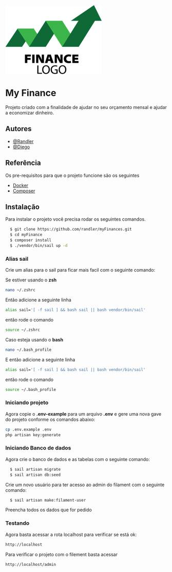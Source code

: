 

![Logo](https://github.com/randler/myFinances/blob/master/finance-logo-6277C6570C-seeklogo.com.png?raw=true)

# My Finance

Projeto criado com a finalidade de ajudar no seu orçamento mensal e ajudar a economizar dinheiro.



## Autores

- [@Randler](https://github.com/randler)
- [@Diego](https://github.com/DiegoFerraz07)


## Referência

Os pre-requisitos para que o projeto funcione são os seguintes

 - [Docker](https://docs.docker.com/engine/install/)
 - [Composer](https://getcomposer.org/download/)

## Instalação

Para instalar o projeto você precisa rodar os seguintes comandos.

```bash
  $ git clone https://github.com/randler/myFinances.git
  $ cd myFinance
  $ composer install
  $ ./vendor/bin/sail up -d
```

### Alias sail
Crie um alias para o sail para ficar mais facil com o seguinte comando:

Se estiver usando o **zsh**
```bash
nano ~/.zshrc
```

Então adicione a seguinte linha
```bash
alias sail='[ -f sail ] && bash sail || bash vendor/bin/sail'
```

então rode o comando 
```bash
source ~/.zshrc
```

Caso esteja usando o **bash** 
```bash
nano ~/.bash_profile
```

E então adicione a seguinte linha
```bash
alias sail='[ -f sail ] && bash sail || bash vendor/bin/sail'
```


então rode o comando 

```bash
source ~/.bash_profile
```

### Iniciando projeto

Agora copie o **.env-example** para um arquivo **.env** e gere uma nova gave do projeto conforme os comandos abaixo:
```bash
cp .env.example .env
php artisan key:generate
```

### Iniciando Banco de dados
Agora crie o banco de dados e as tabelas com o seguinte comando:
```bash
  $ sail artisan migrate
  $ sail artisan db:seed
```

Crie um novo usuário para ter acesso ao admin do filament com o seguinte comando:
```bash
  $ sail artisan make:filament-user
```

Preencha todos os dados que for pedido


### Testando

Agora basta acessar a rota localhost para verificar se está ok:
```bash
http://localhost
```

Para verificar o projeto com o filement basta acessar 
```bash
http://localhost/admin
```